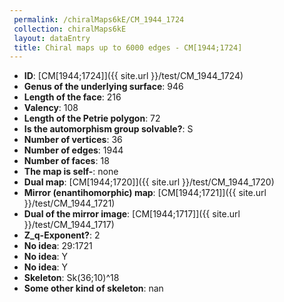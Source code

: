 ```yaml
--- 
 permalink: /chiralMaps6kE/CM_1944_1724 
 collection: chiralMaps6kE
 layout: dataEntry
 title: Chiral maps up to 6000 edges - CM[1944;1724]
---
```


- **ID**: [CM[1944;1724]]({{ site.url }}/test/CM_1944_1724)
- **Genus of the underlying surface**: 946
- **Length of the face**: 216
- **Valency**: 108
- **Length of the Petrie polygon**: 72
- **Is the automorphism group solvable?**: S
- **Number of vertices**: 36
- **Number of edges**: 1944
- **Number of faces**: 18
- **The map is self-**: none
- **Dual map**: [CM[1944;1720]]({{ site.url }}/test/CM_1944_1720)
- **Mirror (enantihomorphic) map**: [CM[1944;1721]]({{ site.url }}/test/CM_1944_1721)
- **Dual of the mirror image**: [CM[1944;1717]]({{ site.url }}/test/CM_1944_1717)
- **Z_q-Exponent?**: 2
- **No idea**:  29:1721
- **No idea**: Y
- **No idea**: Y
- **Skeleton**: Sk(36;10)^18
- **Some other kind of skeleton**: nan
